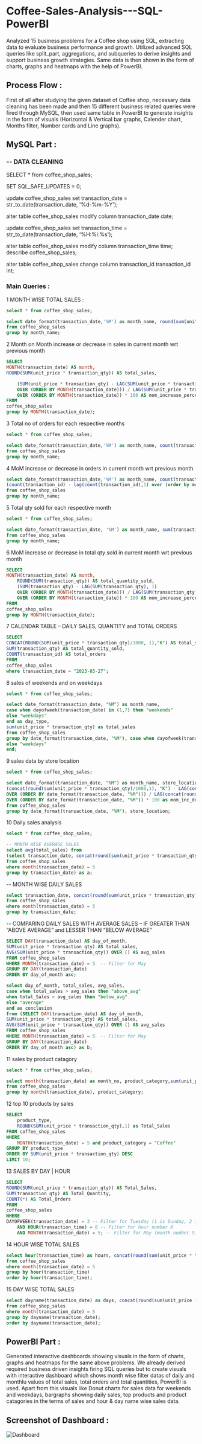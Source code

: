 # Coffee-Sales-Analysis---SQL-PowerBI
Analyzed 15 business problems for a Coffee shop using SQL, extracting data to evaluate business performance and growth. Utilized advanced SQL queries like split_part, aggregations, and subqueries to derive insights and support business growth strategies. Same data is then shown in the form of charts, graphs and heatmaps with the help of PowerBI.

## Process Flow :
First of all after studying the given dataset of Coffee shop, necessary data cleaning has been made and then 15 different business related queries were fired through MySQL, then used same table in PowerBI to generate insights in the form of visuals (Horizontal & Vertical bar graphs, Calender chart, Months filter, Number cards and Line graphs).

## MySQL Part :
### -- DATA CLEANING
SELECT * from coffee_shop_sales;

SET SQL_SAFE_UPDATES = 0;

update coffee_shop_sales
set transaction_date = str_to_date(transaction_date, '%d-%m-%Y');

alter table coffee_shop_sales
modify column transaction_date date;

update coffee_shop_sales
set transaction_time = str_to_date(transaction_date, '%H:%i:%s');

alter table coffee_shop_sales
modify column transaction_time time;
describe coffee_shop_sales;

alter table coffee_shop_sales
change column transaction_id transaction_id int;

### Main Queries :
1 MONTH WISE TOTAL SALES :
``` sql
select * from coffee_shop_sales;

select date_format(transaction_date,'%M') as month_name, round(sum(unit_price * transaction_qty),0) as sales
from coffee_shop_sales
group by month_name;
```
2 Month on Month increase or decrease in sales in current month wrt previous month
``` sql
SELECT 
MONTH(transaction_date) AS month,
ROUND(SUM(unit_price * transaction_qty)) AS total_sales,

    (SUM(unit_price * transaction_qty) - LAG(SUM(unit_price * transaction_qty), 1)
    OVER (ORDER BY MONTH(transaction_date))) / LAG(SUM(unit_price * transaction_qty), 1) 
    OVER (ORDER BY MONTH(transaction_date)) * 100 AS mom_increase_percentage
FROM 
coffee_shop_sales
group by MONTH(transaction_date);
```
3 Total no of orders for each respective months
``` sql
select * from coffee_shop_sales;

select date_format(transaction_date,'%M') as month_name, count(transaction_id) as total_orders
from coffee_shop_sales
group by month_name;
```
4 MoM increase or decrease in orders in current month wrt previous month
``` sql
select date_format(transaction_date,'%M') as month_name, count(transaction_id) as total_orders
(count(transaction_id) - lag(count(transaction_id),1) over (order by month_name)) / lag(count(transaction_id),1) over (order by month_name) * 100 as per_inc_dec  
from coffee_shop_sales
group by month_name;
```

5 Total qty sold for each respective month
``` sql
select * from coffee_shop_sales;

select date_format(transaction_date, '%M') as month_name, sum(transaction_qty) as total_qty
from coffee_shop_sales
group by month_name;
```

6 MoM increase or decrease in total qty sold in current month wrt previous month
``` sql
SELECT 
MONTH(transaction_date) AS month,
    ROUND(SUM(transaction_qty)) AS total_quantity_sold,
    (SUM(transaction_qty) - LAG(SUM(transaction_qty), 1) 
    OVER (ORDER BY MONTH(transaction_date))) / LAG(SUM(transaction_qty), 1) 
    OVER (ORDER BY MONTH(transaction_date)) * 100 AS mom_increase_percentage
FROM 
coffee_shop_sales
group by MONTH(transaction_date);
```

7 CALENDAR TABLE – DAILY SALES, QUANTITY and TOTAL ORDERS
``` sql
SELECT
CONCAT(ROUND(SUM(unit_price * transaction_qty)/1000, 1),"K") AS total_sales,
SUM(transaction_qty) AS total_quantity_sold,
COUNT(transaction_id) AS total_orders
FROM    
coffee_shop_sales
where transaction_date = "2023-03-27";
```
8 sales of weekends and on weekdays
``` sql
select * from coffee_shop_sales;

select date_format(transaction_date, "%M") as month_name,
case when dayofweek(transaction_date) in (1,7) then "weekends"
else "weekdays"
end as day_type,
sum(unit_price * transaction_qty) as total_sales
from coffee_shop_sales
group by date_format(transaction_date, "%M"), case when dayofweek(transaction_date) in (1,7) then "weekends"
else "weekdays"
end;
```

9 sales data by store location
``` sql
select * from coffee_shop_sales;

select date_format(transaction_date, "%M") as month_name, store_location, concat(round(sum(unit_price * transaction_qty)/1000,1), "K") as total_sales,
(concat(round(sum(unit_price * transaction_qty)/1000,1), "K") - LAG(concat(round(sum(unit_price * transaction_qty)/1000,1), "K"),3) 
OVER (ORDER BY date_format(transaction_date, "%M"))) / LAG(concat(round(sum(unit_price * transaction_qty)/1000,1), "K"),3) 
OVER (ORDER BY date_format(transaction_date, "%M")) * 100 as mom_inc_dec
from coffee_shop_sales
group by date_format(transaction_date, "%M"), store_location;
```

10 Daily sales analysis
``` sql
select * from coffee_shop_sales;

-- MONTH WISE AVERAGE SALES
select avg(total_sales) from
(select transaction_date, concat(round(sum(unit_price * transaction_qty)/1000,1), "K") as total_sales
from coffee_shop_sales
where month(transaction_date) = 5
group by transaction_date) as a;
```
-- MONTH WISE DAILY SALES
``` sql
select transaction_date, concat(round(sum(unit_price * transaction_qty)/1000,1), "K") as total_sales
from coffee_shop_sales
where month(transaction_date) = 5
group by transaction_date;
```
-- COMPARING DAILY SALES WITH AVERAGE SALES – IF GREATER THAN “ABOVE AVERAGE” and LESSER THAN “BELOW AVERAGE”
``` sql
SELECT DAY(transaction_date) AS day_of_month,
SUM(unit_price * transaction_qty) AS total_sales,
AVG(SUM(unit_price * transaction_qty)) OVER () AS avg_sales
FROM coffee_shop_sales
WHERE MONTH(transaction_date) = 5  -- Filter for May
GROUP BY DAY(transaction_date)
ORDER BY day_of_month asc;
```

``` sql
select day_of_month, total_sales, avg_sales,
case when total_sales > avg_sales then "above_avg"
when total_Sales < avg_sales then "below_avg"
else "average"
end as conclusion
from (SELECT DAY(transaction_date) AS day_of_month,
SUM(unit_price * transaction_qty) AS total_sales,
AVG(SUM(unit_price * transaction_qty)) OVER () AS avg_sales
FROM coffee_shop_sales
WHERE MONTH(transaction_date) = 5  -- Filter for May
GROUP BY DAY(transaction_date)
ORDER BY day_of_month asc) as b;
```
11 sales by product catagory
``` sql
select * from coffee_shop_sales;

select month(transaction_date) as month_no, product_category,sum(unit_price * transaction_qty) as total_sales
from coffee_shop_sales
group by month(transaction_date), product_category;
```
12 top 10 products by sales
``` sql
SELECT 
	product_type,
	ROUND(SUM(unit_price * transaction_qty),1) as Total_Sales
FROM coffee_shop_sales
WHERE
	MONTH(transaction_date) = 5 and product_category = "Coffee"
GROUP BY product_type
ORDER BY SUM(unit_price * transaction_qty) DESC
LIMIT 10;
```

13 SALES BY DAY | HOUR
``` sql
SELECT 
ROUND(SUM(unit_price * transaction_qty)) AS Total_Sales,
SUM(transaction_qty) AS Total_Quantity,
COUNT(*) AS Total_Orders
FROM 
coffee_shop_sales
WHERE
DAYOFWEEK(transaction_date) = 3 -- Filter for Tuesday (1 is Sunday, 2 is Monday, ..., 7 is Saturday)
    AND HOUR(transaction_time) = 8 -- Filter for hour number 8
    AND MONTH(transaction_date) = 5; -- Filter for May (month number 5)
```

14 HOUR WISE TOTAL SALES
``` sql
select hour(transaction_time) as hours, concat(round(sum(unit_price * transaction_qty)/1000, 1), "K") as total_Sales
from coffee_shop_sales
where month(transaction_date) = 5
group by hour(transaction_time)
order by hour(transaction_time);
```

15 DAY WISE TOTAL SALES
``` sql
select dayname(transaction_date) as days, concat(round(sum(unit_price * transaction_qty)/1000, 1), "K") as total_Sales
from coffee_shop_sales
where month(transaction_date) = 5
group by dayname(transaction_date);
order by dayname(transaction_date);
```

## PowerBI Part :
Generated interactive dashboards showing visuals in the form of charts, graphs and heatmaps for the same above problems. We already derived required business driven insights firing SQL queries but to create visuals with interactive dashboard which shows month wise filter datas of daily and monthlu values of total sales, total orders and total quantities, PowerBI is used. 
Apart from this visuals like Donut charts for sales data for weekends and weekdays, bargraphs showing daily sales, top products and product catagories in the terms of sales and hour & day name wise sales data.

## Screenshot of Dashboard :
![Dashboard]()















